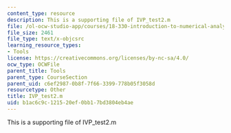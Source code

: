 ```yaml
---
content_type: resource
description: This is a supporting file of IVP_test2.m
file: /ol-ocw-studio-app/courses/18-330-introduction-to-numerical-analysis-spring-2012/b1ac6c9c121520ef0bb17bd3804eb4ae_IVP_test2.m
file_size: 2461
file_type: text/x-objcsrc
learning_resource_types:
- Tools
license: https://creativecommons.org/licenses/by-nc-sa/4.0/
ocw_type: OCWFile
parent_title: Tools
parent_type: CourseSection
parent_uid: c6ef2987-0b8f-7f66-3399-778b05f3058d
resourcetype: Other
title: IVP_test2.m
uid: b1ac6c9c-1215-20ef-0bb1-7bd3804eb4ae
---
```

This is a supporting file of IVP_test2.m
